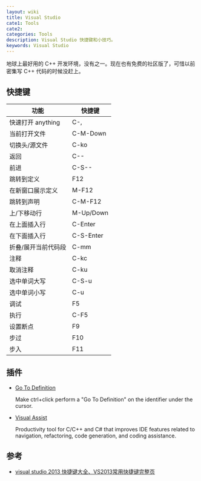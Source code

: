 ```yaml
---
layout: wiki
title: Visual Studio
cate1: Tools
cate2: 
categories: Tools
description: Visual Studio 快捷键和小技巧。
keywords: Visual Studio
---
```


地球上最好用的 C++ 开发环境，没有之一。现在也有免费的社区版了，可惜以前密集写 C++ 代码的时候没赶上。

## 快捷键

| 功能                | 快捷键    |
|---------------------|-----------|
| 快速打开 anything   | C-,       |
| 当前打开文件        | C-M-Down  |
| 切换头/源文件       | C-ko      |
| 返回                | C--       |
| 前进                | C-S--     |
| 跳转到定义          | F12       |
| 在新窗口展示定义    | M-F12     |
| 跳转到声明          | C-M-F12   |
| 上/下移动行         | M-Up/Down |
| 在上面插入行        | C-Enter   |
| 在下面插入行        | C-S-Enter |
| 折叠/展开当前代码段 | C-mm      |
| 注释                | C-kc      |
| 取消注释            | C-ku      |
| 选中单词大写        | C-S-u     |
| 选中单词小写        | C-u       |
| 调试                | F5        |
| 执行                | C-F5      |
| 设置断点            | F9        |
| 步过                | F10       |
| 步入                | F11       |

## 插件

* [Go To Definition](https://marketplace.visualstudio.com/items?itemName=NoahRichards.GoToDefinition)

  Make ctrl+click perform a "Go To Definition" on the identifier under the cursor.

* [Visual Assist](https://marketplace.visualstudio.com/items?itemName=WholeTomatoSoftware.VisualAssist)

  Productivity tool for C/C++ and C# that improves IDE features related to navigation, refactoring, code generation, and coding assistance.

## 参考

* [visual studio 2013 快捷键大全、VS2013常用快捷键完整页](http://wenku.baidu.com/link?url=HPb7QlXnADYV7xgZ9lBHgGWTMcS-srDHselMynLfgG_kd7OXGM25qv6KWxzHfU5HbHDJTHHFLXJ0RsJv9295VFxJKusvjo1JlvQ0yfoUuda)
